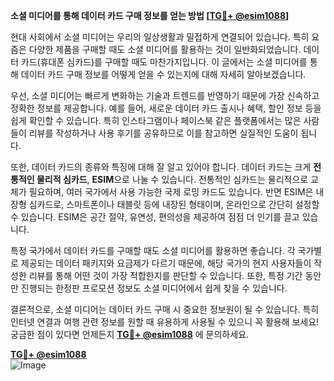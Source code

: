 **소셜 미디어를 통해 데이터 카드 구매 정보를 얻는 방법 [[TG💪+ @esim1088](https://t.me/s/esim1088)]**

현대 사회에서 소셜 미디어는 우리의 일상생활과 밀접하게 연결되어 있습니다. 특히 요즘은 다양한 제품을 구매할 때도 소셜 미디어를 활용하는 것이 일반화되었습니다. 데이터 카드(휴대폰 심카드)를 구매할 때도 마찬가지입니다. 이 글에서는 소셜 미디어를 통해 데이터 카드 구매 정보를 어떻게 얻을 수 있는지에 대해 자세히 알아보겠습니다.

우선, 소셜 미디어는 빠르게 변화하는 기술과 트렌드를 반영하기 때문에 가장 신속하고 정확한 정보를 제공합니다. 예를 들어, 새로운 데이터 카드 출시나 혜택, 할인 정보 등을 쉽게 확인할 수 있습니다. 특히 인스타그램이나 페이스북 같은 플랫폼에서는 많은 사람들이 리뷰를 작성하거나 사용 후기를 공유하므로 이를 참고하면 실질적인 도움이 됩니다.

또한, 데이터 카드의 종류와 특징에 대해 잘 알고 있어야 합니다. 데이터 카드는 크게 **전통적인 물리적 심카드**, **ESIM**으로 나눌 수 있습니다. 전통적인 심카드는 물리적으로 교체가 필요하며, 여러 국가에서 사용 가능한 국제 로밍 카드도 있습니다. 반면 ESIM은 내장형 심카드로, 스마트폰이나 태블릿 등에 내장된 형태이며, 온라인으로 간단히 설정할 수 있습니다. ESIM은 공간 절약, 유연성, 편의성을 제공하여 점점 더 인기를 끌고 있습니다.

특정 국가에서 데이터 카드를 구매할 때도 소셜 미디어를 활용하면 좋습니다. 각 국가별로 제공되는 데이터 패키지와 요금제가 다르기 때문에, 해당 국가의 현지 사용자들이 작성한 리뷰를 통해 어떤 것이 가장 적합한지를 판단할 수 있습니다. 또한, 특정 기간 동안만 진행되는 한정판 프로모션 정보도 소셜 미디어에서 쉽게 찾을 수 있습니다.

결론적으로, 소셜 미디어는 데이터 카드 구매 시 중요한 정보원이 될 수 있습니다. 특히 인터넷 연결과 여행 관련 정보를 원할 때 유용하게 사용될 수 있으니 꼭 활용해 보세요! 궁금한 점이 있다면 언제든지 **[TG💪+ @esim1088](https://t.me/s/esim1088)** 에 문의하세요.

**[TG💪+ @esim1088](https://t.me/s/esim1088)**  
![Image](https://i.postimg.cc/Y0z9fWf4/image.png)